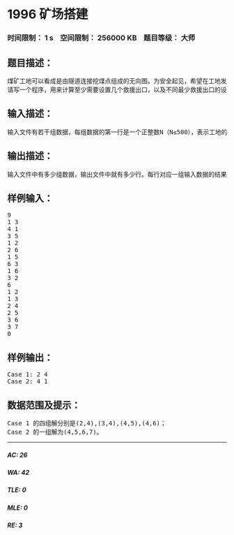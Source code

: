 # 1996 矿场搭建   
### 时间限制： 1 s&nbsp;&nbsp;&nbsp;&nbsp;空间限制： 256000 KB&nbsp;&nbsp;&nbsp;&nbsp;题目等级： 大师  
## 题目描述：  

<pre>
煤矿工地可以看成是由隧道连接挖煤点组成的无向图。为安全起见，希望在工地发生事故时所有挖煤点的工人都能有一条出路逃到救援出口处。于是矿主决定在某些挖煤点设立救援出口，使得无论哪一个挖煤点坍塌之后，其他挖煤点的工人都有一条道路通向救援出口。  
请写一个程序，用来计算至少需要设置几个救援出口，以及不同最少救援出口的设置方案总数。
</pre>
  
  
## 输入描述：  

<pre>
输入文件有若干组数据，每组数据的第一行是一个正整数N（N≤500），表示工地的隧道数，接下来的N 行每行是用空格隔开的两个整数S 和T，表示挖煤点S 与挖煤点T 由隧道直接连接。输入数据以0 结尾。
</pre>
  
  
## 输出描述：  

<pre>
输入文件中有多少组数据，输出文件中就有多少行。每行对应一组输入数据的结果。其中第i 行以Case i: 开始（注意大小写，Case 与i 之间有空格，i 与:之间无空格，:之后有空格），其后是用空格隔开的两个正整数，第一个正整数表示对于第i 组输入数据至少需要设置几个救援出口，第二个正整数表示对于第i 组输入数据不同最少救援出口的设置方案总数。输入数据保证答案小于2^64。输出格式参照以下输入输出样例。
</pre>
  
  
## 样例输入：  

<pre>
9  
1 3  
4 1  
3 5  
1 2  
2 6  
1 5  
6 3  
1 6  
3 2  
6  
1 2  
1 3  
2 4  
2 5  
3 6  
3 7  
0
</pre>
  
  
## 样例输出：  

<pre>
Case 1: 2 4  
Case 2: 4 1
</pre>
  
  
## 数据范围及提示：  

<pre>
Case 1 的四组解分别是(2,4),(3,4),(4,5),(4,6)；  
Case 2 的一组解为(4,5,6,7)。
</pre>
  
  
***  

##### AC: 26  
##### WA: 42  
##### TLE: 0  
##### MLE: 0  
##### RE: 3  
